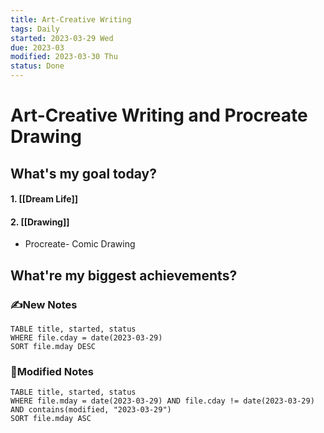 ```yaml
---
title: Art-Creative Writing
tags: Daily
started: 2023-03-29 Wed
due: 2023-03
modified: 2023-03-30 Thu
status: Done
---
```

# Art-Creative Writing and Procreate Drawing
## What's my goal today?
#### 1. [[Dream Life]]
#### 2. [[Drawing]]
- Procreate- Comic Drawing
## What're my biggest achievements?
### ✍️New Notes

```dataview
TABLE title, started, status
WHERE file.cday = date(2023-03-29)
SORT file.mday DESC
```

### 📝Modified Notes

```dataview
TABLE title, started, status
WHERE file.mday = date(2023-03-29) AND file.cday != date(2023-03-29) AND contains(modified, "2023-03-29")
SORT file.mday ASC
```

